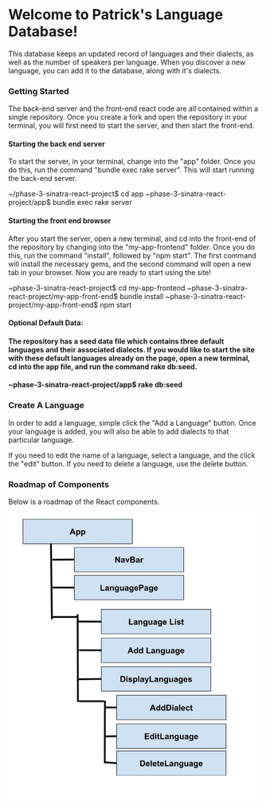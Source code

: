 <h1><strong>Welcome to Patrick's Language Database!</strong></h1> 

This database keeps an updated record of languages and their dialects, as well as the number of speakers per language. When you discover a new language, you can add it to the database, along with it's dialects. 

<h3><strong>Getting Started</strong></h3>

The back-end server and the front-end react code are all contained within a single repository. Once you create a fork and open the repository in your terminal, you will first need to start the server, and then start the front-end. 

<h4><strong>Starting the back end server</strong></h4>

To start the server, in your terminal, change into the "app" folder. Once you do this, run the command "bundle exec rake server". This will start running the back-end server.  

~/phase-3-sinatra-react-project$ cd app
~phase-3-sinatra-react-project/app$ bundle exec rake server

<h4><strong>Starting the front end browser</strong></h4>

After you start the server, open a new terminal, and cd into the front-end of the repository by changing into the "my-app-frontend" folder. Once you do this, run the command "install", followed by "npm start". The first command will install the necessary gems, and the second command will open a new tab in your browser. Now you are ready to start using the site! 

~phase-3-sinatra-react-project$ cd my-app-frontend
~phase-3-sinatra-react-project/my-app-front-end$ bundle install
~phase-3-sinatra-react-project/my-app-front-end$ npm start

<h4><strong>Optional Default Data:</strong></h4> 

<h4>The repository has a seed data file which contains three default languages and their associated dialects. If you would like to start the site with these default languages already on the page, open a new terminal, cd into the app file, and run the command rake db:seed.</h4> 

<h4>~phase-3-sinatra-react-project/app$ rake db:seed</h4>

<h3><strong>Create A Language</strong></h3>

In order to add a language, simple click the "Add a Language" button. Once your language is added, you will also be able to add dialects to that particular language. 

If you need to edit the name of a language, select a language, and the click the "edit" button. If you need to delete a language, use the delete button. 

<h3><strong>Roadmap of Components</strong></h3>

Below is a roadmap of the React components. 

<img src="my-app-frontend/src/images/ComponentHierarchy.jpg">